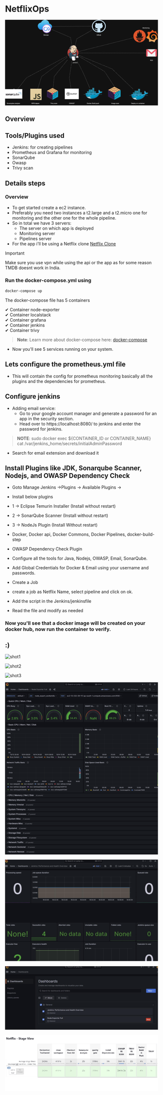 # NetflixOps

![NetflixOps System Design](assets/NetflixOps.png)


## Overview


## Tools/Plugins used
- Jenkins: for creating pipelines
- Prometheus and Grafana for monitoring
- SonarQube
- Owasp
- Trivy scan

## Details steps

### Overview
- To get started create a ec2 instance.
- Preferably you need two instances a t2.large and a t2.micro one for monitoring and the other one for the whole pipeline.
- So in total we have 3 servers:
    - The server on which app is deployed
    - Monitoring server
    - Pipelines server
- For the app i'll be using a Netflix clone [Netflix Clone](https://github.com/gsbarure/netflix-clone-react-typescript) 
> [!IMPORTANT]
> Make sure you use vpn while using the api or the app as for some reason TMDB doesnt work in India.


### Run the docker-compose.yml using

```sh 
docker-compose up
```

The docker-compose file has 5 containers

 ✔ Container node-exporter         
 ✔ Container localstack  
 ✔ Container grafana     
 ✔ Container jenkins      
 ✔ Container trivy    

>**Note**: Learn more about docker-compose here: [docker-compose](https://docs.docker.com/compose/)

- Now you'll see 5 services running on your system.

## Lets configure the prometheus.yml file

- This will contain the config for prometheus monitoring basically all the plugins and the dependencies for prometheus.

## Configure jenkins

- Adding email service:
    - Go to your google account manager and generate a password for an app in the security section.
    - Head over to https://localhost:8080/ to jenkins and enter the password for jenkins.
>**NOTE**: sudo docker exec ${CONTAINER_ID or CONTAINER_NAME} cat /var/jenkins_home/secrets/initialAdminPassword

- Search for email extension and download it 

##  Install Plugins like JDK, Sonarqube Scanner, Nodejs, and OWASP Dependency Check

- Goto Manage Jenkins →Plugins → Available Plugins →

- Install below plugins

- 1 → Eclipse Temurin Installer (Install without restart)

- 2 → SonarQube Scanner (Install without restart)

- 3 → NodeJs Plugin (Install Without restart)

- Docker, Docker api, Docker Commons, Docker Pipelines, docker-build-step
- OWASP Dependency Check Plugin 

- Configure all the tools for Java, Nodejs, OWASP, Email, SonarQube.

- Add Global Credentials for Docker & Email using your username and passwords.

- Create a Job

- create a job as Netflix Name, select pipeline and click on ok. 

- Add the script in the Jenkins/jenkinsfile

- Read the file and modify as needed

### Now you'll see that a docker image will be created on your docker hub, now run the container to verify.

## :)


![shot1](assets/shot6.png)

![shot2](assets/shot1.png)

![shot3](assets/shot2.png)

![shot4](assets/shot3.png)

![shot5](assets/shot4.png)

![shot6](assets/shot5.png)

![shot7](assets/shot7.png)


